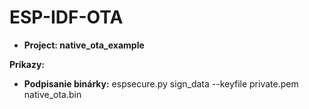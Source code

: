 # ESP-IDF-OTA 
* **Project: native_ota_example**

**Príkazy:**
* **Podpisanie binárky:** espsecure.py sign_data --keyfile private.pem native_ota.bin
